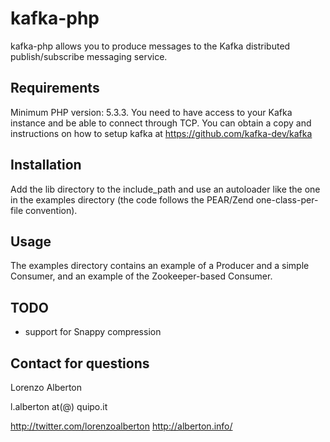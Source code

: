 # kafka-php
kafka-php allows you to produce messages to the Kafka distributed publish/subscribe messaging service.

## Requirements
Minimum PHP version: 5.3.3.
You need to have access to your Kafka instance and be able to connect through TCP. You can obtain a copy and instructions on how to setup kafka at https://github.com/kafka-dev/kafka

## Installation
Add the lib directory to the include_path and use an autoloader like the one in the examples directory (the code follows the PEAR/Zend one-class-per-file convention).

## Usage
The examples directory contains an example of a Producer and a simple Consumer, and an example of the Zookeeper-based Consumer.

## TODO

- support for Snappy compression

## Contact for questions

Lorenzo Alberton

l.alberton at(@) quipo.it

http://twitter.com/lorenzoalberton
http://alberton.info/

